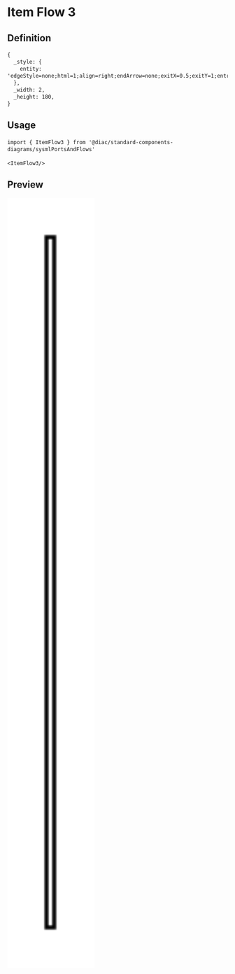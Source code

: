 # Item Flow 3

## Definition

```
{
  _style: { 
    entity: 'edgeStyle=none;html=1;align=right;endArrow=none;exitX=0.5;exitY=1;entryX=0.5;entryY=0;',
  },
  _width: 2,
  _height: 180,
}
```

## Usage

```
import { ItemFlow3 } from '@diac/standard-components-diagrams/sysmlPortsAndFlows'

<ItemFlow3/>
```

## Preview

<img src="./item-flow-3.png" width="200"/>
